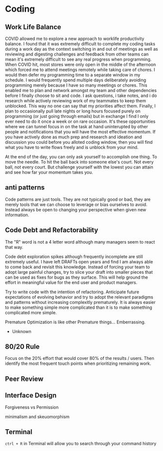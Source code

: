 # Coding

## Work Life Balance
COVID allowed me to explore a new approach to worklife productivity balance. I found that it was extremely difficult to complete my coding tasks during a work day as the context switching in and out of meetings as well as reviewing and digesting challenges and feedback from other teams can mean it's extremely difficult to see any real progress when programming. When COVID hit, most stores were only open in the middle of the afternoon which forced me to attend meetings remotely while taking care of chores. I would then defer my programming time to a separate window in my schedule. I would frequently spend multiple days deliberately avoiding programming merely because I have so many meetings or chores. This enabled me to plan and network amongst my team and other dependencies before I finally choose to sit and code.
I ask questions, i take notes, and i do research while actively reviewing work of my teammates to keep them unblocked. This way no one can say that my priorities affect them. Finally, I plan to occasionally pull late nights or long hours focused purely on programming (or just going through emails) but in exchange I find I only ever need to do it once a week or on rare occasion. It's these opportunities where we can tunnel focus in on the task at hand uninterupted by other people and notifications that you will have the most effective momentum. If you have actively done as much prep and research and ideation and discussion you could before you alloted coding window, then you will find what you have to write flows freely and is unblock from your mind.

At the end of the day, you can only ask yourself to accomplish one thing. To move the needle. To hit the ball back into someone else's court. Not every ball, not every court. But challenge yourself with the lowest you can attain and see how far your momentum takes you.

## anti patterns
Code patterns are just tools. They are not typically good or bad, they are merely tools that we can choose to leverage or bias ourselves to avoid. Instead always be open to changing your perspective when given new information.

## Code Debt and Refactorability
The "R" word is not a 4 letter word although many managers seem to react that way.

Code debt exploration spikes although frequently incomplete are still extremely useful. I have left DRAFTs open years and find I am always able to come back and revisit this knowledge. Instead of forcing your team to adopt large painful changes, try to slice your draft into smaller pieces that can be used as fixes for bugs as they surface. This will help ground the effort in meaningful value for the end user and product managers.

Try to write code with the intention of refactoring. Anticipate future expectations of evolving behavior and try to adopt the relevant paradigms and patterns without increasing complexitly prematurely. It is always easier to make something simple more complicated than it is to make something complicated more simple.

Premature Optimization is like other Premature things... Emberrassing.
- Unknown

## 80/20 Rule
Focus on the 20% effort that would cover 80% of the results / users. Then identify the most frequent touch points when prioritizing remaining work.


## Peer Review

## Interface Design
Forgiveness vs Permission

minimalism and skeuomorphism

## Terminal

`ctrl + R` in Terminal will allow you to search through your command history

